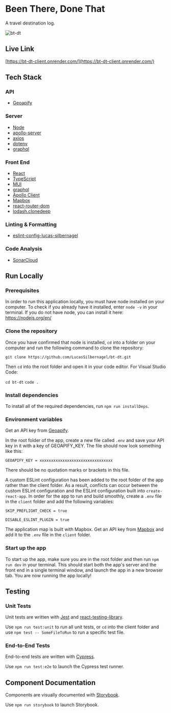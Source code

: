 # Been There, Done That

A travel destination log.

![bt-dt](https://user-images.githubusercontent.com/57023164/195994801-540f91f1-6bab-4f2a-b441-94f530e8760a.png)

## Live Link

[https://bt-dt-client.onrender.com/](https://bt-dt-client.onrender.com/)

## Tech Stack

### API

- [Geoapify](https://apidocs.geoapify.com/)

### Server

- [Node](https://nodejs.org/en/)
- [apollo-server](https://www.npmjs.com/package/apollo-server)
- [axios](https://www.npmjs.com/package/axios)
- [dotenv](https://www.npmjs.com/package/dotenv)
- [graphql](https://www.npmjs.com/package/graphql)

### Front End

- [React](https://reactjs.org/)
- [TypeScript](https://www.typescriptlang.org/)
- [MUI](https://mui.com/)
- [graphql](https://www.npmjs.com/package/graphql)
- [Apollo Client](https://www.apollographql.com/docs/react/)
- [Mapbox](https://www.mapbox.com/)
- [react-router-dom](https://www.npmjs.com/package/react-router-dom)
- [lodash.clonedeep](https://www.npmjs.com/package/lodash.clonedeep)

### Linting & Formatting

- [eslint-config-lucas-silbernagel](https://www.npmjs.com/package/eslint-config-lucas-silbernagel)

### Code Analysis

- [SonarCloud](https://sonarcloud.io/)

## Run Locally

### Prerequisites

In order to run this application locally, you must have node installed on your computer. To check if you already have it installed, enter `node -v` in your terminal. If you do not have node, you can install it here: https://nodejs.org/en/

### Clone the repository

Once you have confirmed that node is installed, `cd` into a folder on your computer and run the following command to clone the repository:

`git clone https://github.com/LucasSilbernagel/bt-dt.git`

Then `cd` into the root folder and open it in your code editor. For Visual Studio Code:

`cd bt-dt`
`code .`

### Install dependencies

To install all of the required dependencies, run `npm run installDeps`.

### Environment variables

Get an API key from [Geoapify](https://apidocs.geoapify.com/#docs).

In the root folder of the app, create a new file called `.env` and save your API key in it with a key of GEOAPIFY_KEY. The file should now look something like this:

`GEOAPIFY_KEY = xxxxxxxxxxxxxxxxxxxxxxxxxxxxxxxx`

There should be no quotation marks or brackets in this file.

A custom ESLint configuration has been added to the root folder of the app rather than the client folder. As a result, conflicts can occur between the custom ESLint configuration and the ESLint configuration built into `create-react-app`. In order for the app to run and build smoothly, create a `.env` file in the `client` folder and add the following variables:

```
SKIP_PREFLIGHT_CHECK = true

DISABLE_ESLINT_PLUGIN = true
```

The application map is built with Mapbox. Get an API key from [Mapbox](https://www.mapbox.com/) and add it to the `.env` file in the `client` folder.

### Start up the app

To start up the app, make sure you are in the root folder and then run `npm run dev` in your terminal. This should start both the app's server and the front end in a single terminal window, and launch the app in a new browser tab. You are now running the app locally!

## Testing

### Unit Tests

Unit tests are written with [Jest](https://jestjs.io/) and [react-testing-library](https://testing-library.com/).

Use `npm run test:unit` to run all unit tests, or `cd` into the client folder and use `npm test -- SomeFileToRun` to run a specific test file.

### End-to-End Tests

End-to-end tests are written with [Cypress](https://www.cypress.io/).

Use `npm run test:e2e` to launch the Cypress test runner.

## Component Documentation

Components are visually documented with [Storybook](https://storybook.js.org/).

Use `npm run storybook` to launch Storybook.
